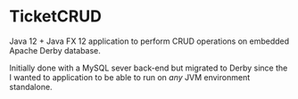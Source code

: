 # TicketCRUD

Java 12 + Java FX 12 application to perform CRUD operations on embedded Apache Derby database.

Initially done with a MySQL sever back-end but migrated to Derby since the I wanted to application to be able to run on *any* JVM environment standalone.
